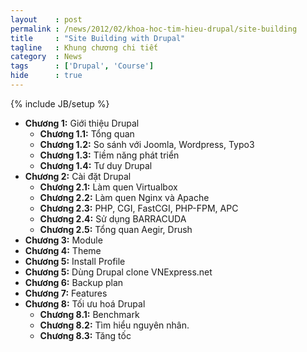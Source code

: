 ```yaml
---
layout    : post
permalink : /news/2012/02/khoa-hoc-tim-hieu-drupal/site-building
title     : "Site Building with Drupal"
tagline   : Khung chương chi tiết
category  : News
tags      : ['Drupal', 'Course']
hide      : true
---
```

{% include JB/setup %}

- **Chương 1:** Giới thiệu Drupal
  - **Chương 1.1:** Tổng quan
  - **Chương 1.2:** So sánh với Joomla, Wordpress, Typo3
  - **Chương 1.3:** Tiềm năng phát triển
  - **Chương 1.4:** Tư duy Drupal
- **Chương 2:**  Cài đặt Drupal
  - **Chương 2.1:** Làm quen Virtualbox
  - **Chương 2.2:** Làm quen Nginx và Apache
  - **Chương 2.3:** PHP, CGI, FastCGI, PHP-FPM, APC
  - **Chương 2.4:** Sử dụng BARRACUDA
  - **Chương 2.5:** Tổng quan Aegir, Drush
- **Chương 3:** Module
- **Chương 4:** Theme
- **Chương 5:** Install Profile
- **Chương 5:** Dùng Drupal clone VNExpress.net
- **Chương 6:** Backup plan
- **Chương 7:** Features
- **Chương 8:** Tối ưu hoá Drupal
  - **Chương 8.1:** Benchmark
  - **Chương 8.2:** Tìm hiểu nguyên nhân.
  - **Chương 8.3:** Tăng tốc
